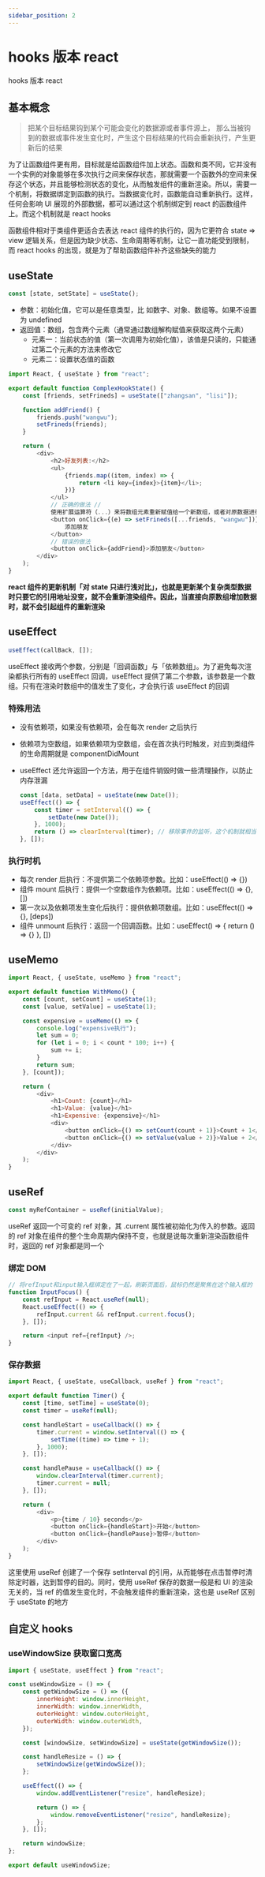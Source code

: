 ```yaml
---
sidebar_position: 2
---
```


# hooks 版本 react

hooks 版本 react

## 基本概念

> 把某个目标结果钩到某个可能会变化的数据源或者事件源上， 那么当被钩到的数据或事件发生变化时，产生这个目标结果的代码会重新执行，产生更新后的结果

为了让函数组件更有用，目标就是给函数组件加上状态。函数和类不同，它并没有一个实例的对象能够在多次执行之间来保存状态，那就需要一个函数外的空间来保存这个状态，并且能够检测状态的变化，从而触发组件的重新渲染。所以，需要一个机制，将数据绑定到函数的执行。当数据变化时，函数能自动重新执行。这样，任何会影响 UI 展现的外部数据，都可以通过这个机制绑定到 react 的函数组件上。而这个机制就是 react hooks

函数组件相对于类组件更适合去表达 react 组件的执行的，因为它更符合 state => view 逻辑关系，但是因为缺少状态、生命周期等机制，让它一直功能受到限制，而 react hooks 的出现，就是为了帮助函数组件补齐这些缺失的能力

## useState

```javascript
const [state, setState] = useState();
```

-   参数：初始化值，它可以是任意类型，比 如数字、对象、数组等。如果不设置为 undefined
-   返回值：数组，包含两个元素（通常通过数组解构赋值来获取这两个元素）
    -   元素一：当前状态的值（第一次调用为初始化值），该值是只读的，只能通过第二个元素的方法来修改它
    -   元素二：设置状态值的函数

```javascript
import React, { useState } from "react";

export default function ComplexHookState() {
    const [friends, setFrineds] = useState(["zhangsan", "lisi"]);

    function addFriend() {
        friends.push("wangwu");
        setFrineds(friends);
    }

    return (
        <div>
            <h2>好友列表:</h2>
            <ul>
                {friends.map((item, index) => {
                    return <li key={index}>{item}</li>;
                })}
            </ul>
            // 正确的做法 //
            使用扩展运算符（...）来将数组元素重新赋值给一个新数组，或者对原数据进行深拷贝得到一个新的数据
            <button onClick={(e) => setFrineds([...friends, "wangwu"])}>
                添加朋友
            </button>
            // 错误的做法
            <button onClick={addFriend}>添加朋友</button>
        </div>
    );
}
```

**react 组件的更新机制「对 state 只进行浅对比」，也就是更新某个复杂类型数据时只要它的引用地址没变，就不会重新渲染组件。因此，当直接向原数组增加数据时，就不会引起组件的重新渲染**

## useEffect

```javascript
useEffect(callBack, []);
```

useEffect 接收两个参数，分别是「回调函数」与「依赖数组」。为了避免每次渲染都执行所有的 useEffect 回调，useEffect 提供了第二个参数，该参数是一个数组。只有在渲染时数组中的值发生了变化，才会执行该 useEffect 的回调

### 特殊用法

-   没有依赖项，如果没有依赖项，会在每次 render 之后执行
-   依赖项为空数组，如果依赖项为空数组，会在首次执行时触发，对应到类组件的生命周期就是 componentDidMount
-   useEffect 还允许返回一个方法，用于在组件销毁时做一些清理操作，以防⽌内存泄漏

    ```javascript
    const [data, setData] = useState(new Date());
    useEffect(() => {
        const timer = setInterval(() => {
            setDate(new Date());
        }, 1000);
        return () => clearInterval(timer); // 移除事件的监听，这个机制就相当于类组件生命周期中的componentWillUnmount
    }, []);
    ```

### 执行时机

-   每次 render 后执行：不提供第二个依赖项参数。比如：useEffect(() => {})
-   组件 mount 后执行：提供一个空数组作为依赖项。比如：useEffect(() => {}, [])
-   第一次以及依赖项发生变化后执行：提供依赖项数组。比如：useEffect(() => {}, [deps])
-   组件 unmount 后执行：返回一个回调函数。比如：useEffect() => { return () => {} }, [])

## useMemo

```javascript
import React, { useState, useMemo } from "react";

export default function WithMemo() {
    const [count, setCount] = useState(1);
    const [value, setValue] = useState(1);

    const expensive = useMemo(() => {
        console.log("expensive执行");
        let sum = 0;
        for (let i = 0; i < count * 100; i++) {
            sum += i;
        }
        return sum;
    }, [count]);

    return (
        <div>
            <h1>Count: {count}</h1>
            <h1>Value: {value}</h1>
            <h1>Expensive: {expensive}</h1>
            <div>
                <button onClick={() => setCount(count + 1)}>Count + 1</button>
                <button onClick={() => setValue(value + 2)}>Value + 2</button>
            </div>
        </div>
    );
}
```

## useRef

```javascript
const myRefContainer = useRef(initialValue);
```

useRef 返回一个可变的 ref 对象，其 .current 属性被初始化为传入的参数。返回的 ref 对象在组件的整个生命周期内保持不变，也就是说每次重新渲染函数组件时，返回的 ref 对象都是同一个

### 绑定 DOM

```javascript
// 将refInput和input输入框绑定在了一起，刷新页面后，鼠标仍然是聚焦在这个输入框的
function InputFocus() {
    const refInput = React.useRef(null);
    React.useEffect(() => {
        refInput.current && refInput.current.focus();
    }, []);

    return <input ref={refInput} />;
}
```

### 保存数据

```javascript
import React, { useState, useCallback, useRef } from "react";

export default function Timer() {
    const [time, setTime] = useState(0);
    const timer = useRef(null);

    const handleStart = useCallback(() => {
        timer.current = window.setInterval(() => {
            setTime((time) => time + 1);
        }, 1000);
    }, []);

    const handlePause = useCallback(() => {
        window.clearInterval(timer.current);
        timer.current = null;
    }, []);

    return (
        <div>
            <p>{time / 10} seconds</p>
            <button onClick={handleStart}>开始</button>
            <button onClick={handlePause}>暂停</button>
        </div>
    );
}
```

这里使用 useRef 创建了一个保存 setInterval 的引用，从而能够在点击暂停时清除定时器，达到暂停的目的。同时，使用 useRef 保存的数据一般是和 UI 的渲染无关的，当 ref 的值发生变化时，不会触发组件的重新渲染，这也是 useRef 区别于 useState 的地方

## 自定义 hooks

### useWindowSize 获取窗口宽高

```javascript
import { useState, useEffect } from "react";

const useWindowSize = () => {
    const getWindowSize = () => ({
        innerHeight: window.innerHeight,
        innerWidth: window.innerWidth,
        outerHeight: window.outerHeight,
        outerWidth: window.outerWidth,
    });

    const [windowSize, setWindowSize] = useState(getWindowSize());

    const handleResize = () => {
        setWindowSize(getWindowSize());
    };

    useEffect(() => {
        window.addEventListener("resize", handleResize);

        return () => {
            window.removeEventListener("resize", handleResize);
        };
    }, []);

    return windowSize;
};

export default useWindowSize;
```
